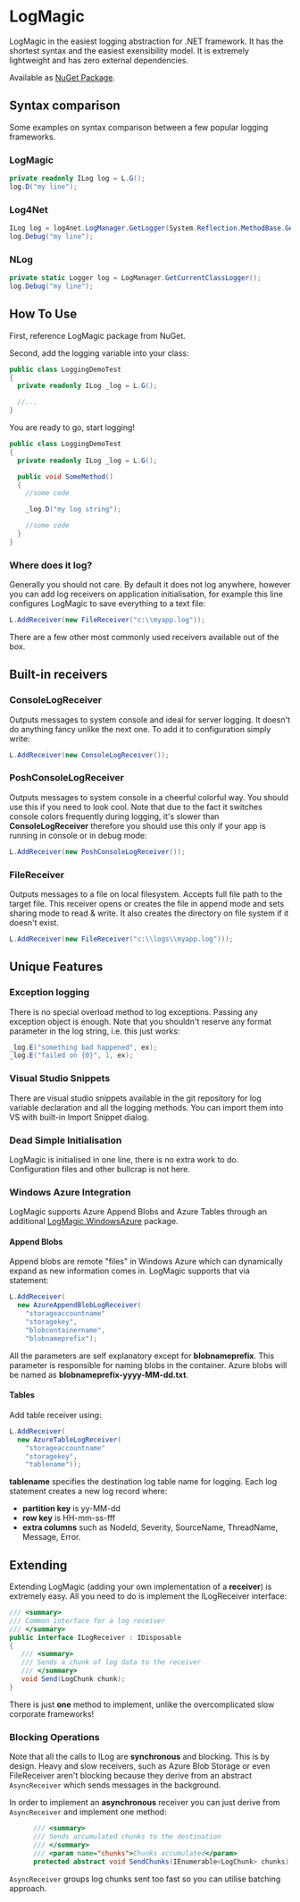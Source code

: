 # LogMagic

LogMagic in the easiest logging abstraction for .NET framework. It has the shortest syntax and the easiest exensibility model. It is extremely lightweight and has zero external dependencies.

Available as [NuGet Package](https://www.nuget.org/packages/LogMagic).



## Syntax comparison

Some examples on syntax comparison between a few popular logging frameworks.

### LogMagic

```csharp
private readonly ILog log = L.G();
log.D("my line");
```

### Log4Net

```csharp
ILog log = log4net.LogManager.GetLogger(System.Reflection.MethodBase.GetCurrentMethod().DeclaringType);
log.Debug("my line");
```

### NLog

```csharp
private static Logger log = LogManager.GetCurrentClassLogger();
log.Debug("my line");
```

## How To Use

First, reference LogMagic package from NuGet.

Second, add the logging variable into your class:

```csharp
public class LoggingDemoTest
{
  private readonly ILog _log = L.G();

  //...
}
```

You are ready to go, start logging!

```csharp
public class LoggingDemoTest
{
  private readonly ILog _log = L.G();

  public void SomeMethod()
  {
    //some code

    _log.D("my log string");

    //some code
  }
}
```

### Where does it log?

Generally you should not care. By default it does not log anywhere, however you can add log receivers on application initialisation, for example this line configures LogMagic to save everything to a text file:

```csharp
L.AddReceiver(new FileReceiver("c:\\myapp.log"));
```

There are a few other most commonly used receivers available out of the box.

## Built-in receivers

### ConsoleLogReceiver

Outputs messages to system console and ideal for server logging. It doesn't do anything fancy unlike the next one. To add it to configuration simply write:

```csharp
L.AddReceiver(new ConsoleLogReceiver());
```

### PoshConsoleLogReceiver

Outputs messages to system console in a cheerful colorful way. You should use this if you need to look cool. Note that due to the fact it switches console colors frequently during logging, it's slower than **ConsoleLogReceiver** therefore you should use this only if your app is running in console or in debug mode:

```csharp
L.AddReceiver(new PoshConsoleLogReceiver());
```

### FileReceiver

Outputs messages to a file on local filesystem. Accepts full file path to the target file. This receiver opens or creates the file in append mode and sets sharing mode to read & write. It also creates the directory on file system if it doesn't exist.

```csharp
L.AddReceiver(new FileReceiver("c:\\logs\\myapp.log")));
```

## Unique Features

### Exception logging

There is no special overload method to log exceptions. Passing any exception object is enough. Note that you shouldn't reserve any format parameter in the log string, i.e. this just works:

```csharp
_log.E("something bad happened", ex);
_log.E("failed on {0}", 1, ex);
```

### Visual Studio Snippets

There are visual studio snippets available in the git repository for log variable declaration and all the logging methods. You can import them into VS with built-in Import Snippet dialog.

### Dead Simple Initialisation

LogMagic is initialised in one line, there is no extra work to do. Configuration files and other bullcrap is not here.

### Windows Azure Integration

LogMagic supports Azure Append Blobs and Azure Tables through an additional [LogMagic.WindowsAzure](https://www.nuget.org/packages/LogMagic.WindowsAzure/) package.

#### Append Blobs

Append blobs are remote "files" in Windows Azure which can dynamically expand as new information comes in. LogMagic supports that via statement:

```csharp
L.AddReceiver(
  new AzureAppendBlobLogReceiver(
    "storageaccountname"
    "storagekey",
    "blobcontainername",
    "blobnameprefix");
```

All the parameters are self explanatory except for **blobnameprefix**. This parameter is responsible for naming blobs in the container. Azure blobs will be named as **blobnameprefix-yyyy-MM-dd.txt**.

#### Tables

Add table receiver using:

```csharp
L.AddReceiver(
  new AzureTableLogReceiver(
    "storageaccountname"
    "storagekey",
    "tablename"));
```

**tablename** specifies the destination log table name for logging. Each log statement creates a new log record where:

- **partition key** is yy-MM-dd
- **row key** is HH-mm-ss-fff
- **extra columns** such as NodeId, Severity, SourceName, ThreadName, Message, Error.

## Extending

Extending LogMagic (adding your own implementation of a **receiver**) is extremely easy. All you need to do is implement the ILogReceiver interface:

```csharp
/// <summary>
/// Common interface for a log receiver
/// </summary>
public interface ILogReceiver : IDisposable
{
   /// <summary>
   /// Sends a chunk of log data to the receiver
   /// </summary>
   void Send(LogChunk chunk);
}
```

There is just **one** method to implement, unlike the overcomplicated slow corporate frameworks!

### Blocking Operations

Note that all the calls to ILog are **synchronous** and blocking. This is by design. Heavy and slow receivers, such as Azure Blob Storage or even FileReceiver aren't blocking because they derive from an abstract `AsyncReceiver` which sends messages in the background.

In order to implement an **asynchronous** receiver you can just derive from `AsyncReceiver` and implement one method:

```csharp
      /// <summary>
      /// Sends accumulated chunks to the destination
      /// </summary>
      /// <param name="chunks">Chunks accumulated</param>
      protected abstract void SendChunks(IEnumerable<LogChunk> chunks);
```

`AsyncReceiver` groups log chunks sent too fast so you can utilise batching approach.
